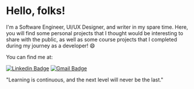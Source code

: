 # Hello, folks!

I'm a Software Engineer, UI/UX Designer, and writer in my spare time. Here, you will find some personal projects that I thought would be interesting to share with the public, as well as some course projects that I completed during my journey as a developer! 😄

You can find me at:

[![Linkedin Badge](https://img.shields.io/badge/-Matheus%20Littig-6633cc?style=flat-square&logo=Linkedin&logoColor=white&link=https://https://www.linkedin.com/in/matheus-l-b-8559001a1/)](https://www.linkedin.com/in/matheus-l-b-8559001a1/) 
[![Gmail Badge](https://img.shields.io/badge/-littig.works@gmail.com-6633cc?style=flat-square&logo=Gmail&logoColor=white&link=mailto:dlittig.works@gmail.com)](mailto:matheus.bruscke@gmail.com)

"Learning is continuous, and the next level will never be the last." 

